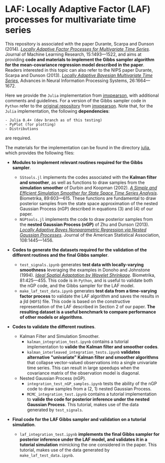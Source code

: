 # LAF: Locally Adaptive Factor (LAF) processes for multivariate time series

This repository is associated with the paper Durante, Scarpa and Dunson (2014). [*Locally Adaptive Factor Processes for Multivariate Time Series*](http://jmlr.org/papers/v15/durante14a.html). Journal of Machine Learning Research, 15:1493—1522, and aims at providing **code and materials to implement the Gibbs sampler algorithm for the mean-covariance regression model described in the paper**. Readers interested in this topic can also refer to the NIPS paper Durante, Scarpa and Dunson (2013). [*Locally Adaptive Bayesian Multivariate Time Series*](http://papers.nips.cc/paper/5115-locally-adaptive-bayesian-multivariate-time-series), Advances in Neural Information Processing Systems, 26:1664—1672.

Here we provide the `Julia` implementation from [jmxpearson](https://github.com/jmxpearson), with additional comments and guidelines. For a version of the Gibbs sampler code in `Python` refer to the [original repository](https://github.com/jmxpearson/laf) from [jmxpearson](https://github.com/jmxpearson). Note that, for the `Julia` implementation, the following **dependencies**:

    - Julia 0.4+ (dev branch as of this testing)
    - PyPlot (for plotting)
    - Distributions

are required. 

The materials for the implementation can be found in the directory [julia](https://github.com/danieledurante/LAF/tree/master/julia), which provides the following files:

- **Modules to implement relevant routines required for the Gibbs sampler**.
    - `SStools.jl` implements the codes associated with the **Kalman filter and smoother**, as well as functions to draw samples from the **simulation smoother** of Durbin and Koopman (2002). [*A Simple and Efficient Simulation Smoother for State Space Time Series Analysis*](http://biomet.oxfordjournals.org/content/89/3/603.short). Biometrika, 89:603—615. These functions are fundamental to draw posterior samples from the state space approximation of the nested Gaussian Process (nGP) described in equations (3) and (4) of our paper.
    - `NGPtools.jl` implements the code to draw posterior samples from the **nested Gaussian Process (nGP)** of Zhu and Dunson (2013). [*Locally Adaptive Bayes Nonparametric Regression via Nested Gaussian Processes*](http://amstat.tandfonline.com/doi/abs/10.1080/01621459.2013.838568#.VdsWUNNViko). Journal of the American Statistical Association, 108:1445—1456.

- **Codes to generate the datasets required for the validation of the different routines and the final Gibbs sampler**.
    - `test_signals.ipynb` generates **test data with locally-varying smoothness** leveraging the examples in Donoho and Johnstone (1994). [*Ideal Spatial Adaptation by Wavelet Shrinkage*](http://biomet.oxfordjournals.org/content/81/3/425.short). Biometrika, 81:425—455. This code is in `Python`, and is useful to validate both the nGP code, and the Gibbs sampler for the LAF model.
    - `make_laf_test_data.ipynb` generates **test data from a time-varying factor process** to validate the LAF algorithm and saves the results in a jld (`HDF5`) file. This code is based on the constructive representation of the LAF described in Section 2 of our paper. **The resulting dataset is a useful benchmark to compare performance of other models or algorithms**.

- **Codes to validate the different routines**.
    - Kalman Filter and Simulation Smoother.
        - `kalman_integration_test.ipynb` contains a tutorial implementation to **valide the Kalman filter and smoother codes**.
        - `kalman_interleaved_integration_tests.ipynb` **validates alternative "univariate" Kalman filter and smoother algorithms** that collapse vector-valued observations into a single univariate time series. This can result in large speedups when the covariance matrix of the observation model is diagonal.
    - Nested Gaussian Process (nGP).
        - `integration_test_nGP_samples.ipynb` tests the ability of the nGP code to draw samples from a (2, 1) nested Gaussian Process.
        - `MCMC_integration_test.ipynb` contains a tutorial implementation to **valide the code for posterior inference under the nested Gaussian Process**. This tutorial, makes use of the data generated by `test_signals`.

- **Final code for the LAF Gibbs sampler and validation on a tutorial simulation**.
    - `laf_integration_test.ipynb` **implements the final Gibbs sampler for posterior inference under the LAF model, and validates it in a tutorial simulation** mimicking the one considered in the paper. This tutorial, makes use of the data generated by `make_laf_test_data.ipynb`.


